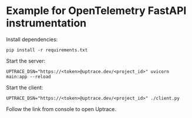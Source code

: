 # Example for OpenTelemetry FastAPI instrumentation

Install dependencies:

```shell
pip install -r requirements.txt
```

Start the server:

```shell
UPTRACE_DSN="https://<token>@uptrace.dev/<project_id>" uvicorn main:app --reload
```

Start the client:

```shell
UPTRACE_DSN="https://<token>@uptrace.dev/<project_id>" ./client.py
```

Follow the link from console to open Uptrace.

